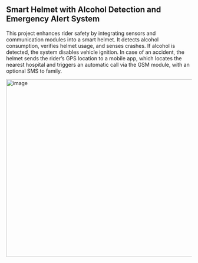 ## Smart Helmet with Alcohol Detection and Emergency Alert System

This project enhances rider safety by integrating sensors and communication modules into a smart helmet. It detects alcohol consumption, verifies helmet usage, and senses crashes. If alcohol is detected, the system disables vehicle ignition. In case of an accident, the helmet sends the rider’s GPS location to a mobile app, which locates the nearest hospital and triggers an automatic call via the GSM module, with an optional  SMS to family.

<img width="786" height="481" alt="image" src="https://github.com/user-attachments/assets/da8dd578-e496-413a-bc48-f558e2552df1" />

